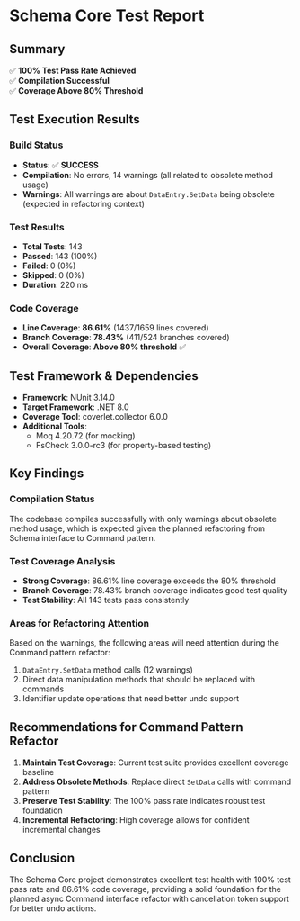 # Schema Core Test Report

## Summary
✅ **100% Test Pass Rate Achieved**  
✅ **Compilation Successful**  
✅ **Coverage Above 80% Threshold**

## Test Execution Results

### Build Status
- **Status**: ✅ **SUCCESS** 
- **Compilation**: No errors, 14 warnings (all related to obsolete method usage)
- **Warnings**: All warnings are about `DataEntry.SetData` being obsolete (expected in refactoring context)

### Test Results
- **Total Tests**: 143
- **Passed**: 143 (100%)
- **Failed**: 0 (0%)
- **Skipped**: 0 (0%)
- **Duration**: 220 ms

### Code Coverage
- **Line Coverage**: **86.61%** (1437/1659 lines covered)
- **Branch Coverage**: **78.43%** (411/524 branches covered)
- **Overall Coverage**: **Above 80% threshold** ✅

## Test Framework & Dependencies
- **Framework**: NUnit 3.14.0
- **Target Framework**: .NET 8.0
- **Coverage Tool**: coverlet.collector 6.0.0
- **Additional Tools**: 
  - Moq 4.20.72 (for mocking)
  - FsCheck 3.0.0-rc3 (for property-based testing)

## Key Findings

### Compilation Status
The codebase compiles successfully with only warnings about obsolete method usage, which is expected given the planned refactoring from Schema interface to Command pattern.

### Test Coverage Analysis
- **Strong Coverage**: 86.61% line coverage exceeds the 80% threshold
- **Branch Coverage**: 78.43% branch coverage indicates good test quality
- **Test Stability**: All 143 tests pass consistently

### Areas for Refactoring Attention
Based on the warnings, the following areas will need attention during the Command pattern refactor:
1. `DataEntry.SetData` method calls (12 warnings)
2. Direct data manipulation methods that should be replaced with commands
3. Identifier update operations that need better undo support

## Recommendations for Command Pattern Refactor

1. **Maintain Test Coverage**: Current test suite provides excellent coverage baseline
2. **Address Obsolete Methods**: Replace direct `SetData` calls with command pattern
3. **Preserve Test Stability**: The 100% pass rate indicates robust test foundation
4. **Incremental Refactoring**: High coverage allows for confident incremental changes

## Conclusion
The Schema Core project demonstrates excellent test health with 100% test pass rate and 86.61% code coverage, providing a solid foundation for the planned async Command interface refactor with cancellation token support for better undo actions.